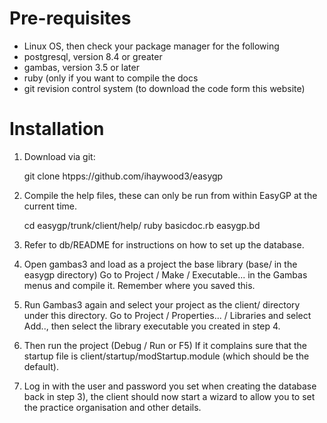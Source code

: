 Pre-requisites
==============

- Linux OS, then check your package manager for the following
- postgresql, version 8.4 or greater
- gambas, version 3.5 or later
- ruby (only if you want to compile the docs
- git revision control system (to download the code form this website)

Installation
=============

1) Download via git:

    git clone htpps://github.com/ihaywood3/easygp
 

2) Compile the help files, these can only be run from within EasyGP at
   the current time.
   
    cd easygp/trunk/client/help/
	ruby basicdoc.rb easygp.bd
 
 3) Refer to db/README for instructions on how to set up the database.
 
 4) Open gambas3 and load as a project the base library (base/ in the easygp directory)
    Go to Project / Make / Executable... in the Gambas menus and compile it. Remember where you saved this.

 5) Run Gambas3 again and select your project as the client/ directory under this directory. 
    Go to Project / Properties... / Libraries and select Add.., then select the library executable
	you created in step 4.
    
6)  Then run the project (Debug / Run or F5) If it complains sure that the startup file is
    client/startup/modStartup.module (which should be the default).

7)  Log in with the user and password you set when creating the database
     back in step 3), the client should now start a wizard to allow you 
     to set the practice organisation and other details.
 

     
   
 
